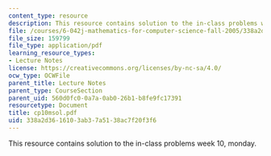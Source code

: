 ```yaml
---
content_type: resource
description: This resource contains solution to the in-class problems week 10, monday.
file: /courses/6-042j-mathematics-for-computer-science-fall-2005/338a2d3616103ab37a5138ac7f20f3f6_cp10msol.pdf
file_size: 159799
file_type: application/pdf
learning_resource_types:
- Lecture Notes
license: https://creativecommons.org/licenses/by-nc-sa/4.0/
ocw_type: OCWFile
parent_title: Lecture Notes
parent_type: CourseSection
parent_uid: 560d0fc0-0a7a-0ab0-26b1-b8fe9fc17391
resourcetype: Document
title: cp10msol.pdf
uid: 338a2d36-1610-3ab3-7a51-38ac7f20f3f6
---
```

This resource contains solution to the in-class problems week 10, monday.
